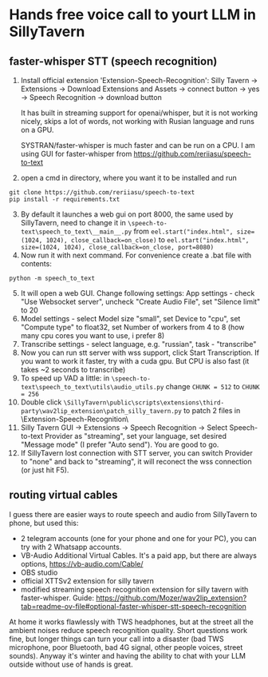# Hands free voice call to yourt LLM in SillyTavern

## faster-whisper STT (speech recognition)

1. Install official extension 'Extension-Speech-Recognition': Silly Tavern -> Extensions -> Download Extensions and Assets -> connect button -> yes -> Speech Recognition -> download button
	
	It has built in streaming support for openai/whisper, but it is not working nicely, skips a lot of words, not working with Rusian language and runs on a GPU.

	SYSTRAN/faster-whisper is much faster and can be run on a CPU. I am using GUI for faster-whisper from https://github.com/reriiasu/speech-to-text
2. open a cmd in directory, where you want it to be installed and run
```
git clone https://github.com/reriiasu/speech-to-text
pip install -r requirements.txt
```
3. By default it launches a web gui on port 8000, the same used by SillyTavern, need to change it in `\speech-to-text\speech_to_text\__main__.py` from `eel.start("index.html", size=(1024, 1024), close_callback=on_close)` to `eel.start("index.html", size=(1024, 1024), close_callback=on_close, port=8080)`
4. Now run it with next command. For convenience create a .bat file with contents:
```
python -m speech_to_text
```
5. It will open a web GUI. Change following settings: App settings - check "Use Websocket server", uncheck "Create Audio File", set "Silence limit" to 20
6. Model settings - select Model size "small", set Device to "cpu", set "Compute type" to float32, set Number of workers from 4 to 8 (how many cpu cores you want to use, i prefer 8)
7. Transcribe settings - select language, e.g. "russian", task - "transcribe"
8. Now you can run stt server with wss support, click Start Transcription. If you want to work it faster, try with a cuda gpu. But CPU is also fast (it takes ~2 seconds to transcribe)
9. To speed up VAD a little: in `\speech-to-text\speech_to_text\utils\audio_utils.py` change `CHUNK = 512` to `CHUNK = 256`
10. Double click `\SillyTavern\public\scripts\extensions\third-party\wav2lip_extension\patch_silly_tavern.py` to patch 2 files in \Extension-Speech-Recognition\
11. Silly Tavern GUI ->  Extensions -> Speech Recognition -> Select Speech-to-text Provider as "streaming", set your language, set desired "Message mode" (I prefer "Auto send"). You are good to go.
12. If SillyTavern lost connection with STT server, you can switch Provider to "none" and back to "streaming", it will reconect the wss connection (or just hit F5).

## routing virtual cables
I guess there are easier ways to route speech and audio from SillyTavern to phone, but used this: 

- 2 telegram accounts (one for your phone and one for your PC), you can try with 2 Whatsapp accounts. 
- VB-Audio Additional Virtual Cables. It's a paid app, but there are always options, https://vb-audio.com/Cable/
- OBS studio
- official XTTSv2 extension for silly tavern
- modified streaming speech recognition extension for silly tavern with faster-whisper. Guide: https://github.com/Mozer/wav2lip_extension?tab=readme-ov-file#optional-faster-whisper-stt-speech-recognition 

At home it works flawlessly with TWS headphones, but at the street all the ambient noises reduce speech recognition quality. Short questions work fine, but longer things can turn your call into a disaster (bad TWS microphone, poor Bluetooth, bad 4G signal, other people voices, street sounds). Anyway it's winter and having the ability to chat with your LLM outside without use of hands is great.